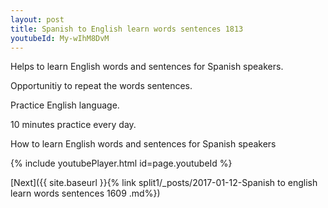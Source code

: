 ```yaml
---
layout: post
title: Spanish to English learn words sentences 1813 
youtubeId: My-wIhM8DvM
---
```

 
 
Helps to learn English words and sentences for Spanish speakers.

Opportunitiy to repeat the words sentences. 

Practice English language. 
 
10 minutes practice every day. 
 
How to learn English words and sentences for Spanish speakers 
 
{% include youtubePlayer.html id=page.youtubeId %}
 
 
[Next]({{ site.baseurl }}{% link  split1/_posts/2017-01-12-Spanish to english learn words sentences 1609 .md%})
 
